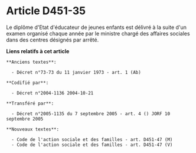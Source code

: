 # Article D451-35

Le diplôme d'Etat d'éducateur de jeunes enfants est délivré à la suite d'un examen organisé chaque année par le ministre
chargé des affaires sociales dans des centres désignés par arrêté.

**Liens relatifs à cet article**

	**Anciens textes**:

	  - Décret n°73-73 du 11 janvier 1973 - art. 1 (Ab)

	**Codifié par**:

	  - Décret n°2004-1136 2004-10-21

	**Transféré par**:

	  - Décret n°2005-1135 du 7 septembre 2005 - art. 4 () JORF 10 septembre 2005

	**Nouveaux textes**:

	  - Code de l'action sociale et des familles - art. D451-47 (M)
	  - Code de l'action sociale et des familles - art. D451-47 (V)

